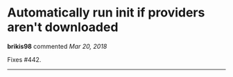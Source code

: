 # Automatically run init if providers aren't downloaded

**brikis98** commented *Mar 20, 2018*

Fixes #442.
<br />
***


